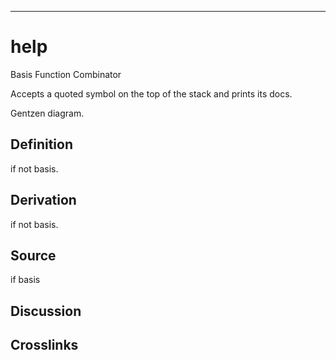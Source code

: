 ------------------------------------------------------------------------

# help

Basis Function Combinator

Accepts a quoted symbol on the top of the stack and prints its docs.

Gentzen diagram.

## Definition

if not basis.

## Derivation

if not basis.

## Source

if basis

## Discussion

## Crosslinks
